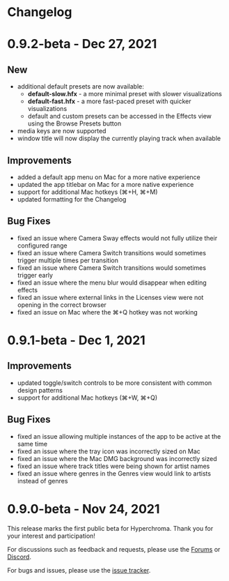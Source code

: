 # Changelog

# 0.9.2-beta - Dec 27, 2021
## New
* additional default presets are now available:
  - **default-slow.hfx** - a more minimal preset with slower visualizations
  - **default-fast.hfx** - a more fast-paced preset with quicker visualizations
  - default and custom presets can be accessed in the Effects view using the Browse Presets button
* media keys are now supported
* window title will now display the currently playing track when available
## Improvements
* added a default app menu on Mac for a more native experience
* updated the app titlebar on Mac for a more native experience
* support for additional Mac hotkeys (⌘+H, ⌘+M)
* updated formatting for the Changelog
## Bug Fixes
* fixed an issue where Camera Sway effects would not fully utilize their configured range
* fixed an issue where Camera Switch transitions would sometimes trigger multiple times per transition
* fixed an issue where Camera Switch transitions would sometimes trigger early
* fixed an issue where the menu blur would disappear when editing effects
* fixed an issue where external links in the Licenses view were not opening in the correct browser
* fixed an issue on Mac where the ⌘+Q hotkey was not working

# 0.9.1-beta - Dec 1, 2021
## Improvements
* updated toggle/switch controls to be more consistent with common design patterns
* support for additional Mac hotkeys (⌘+W, ⌘+Q)
## Bug Fixes
* fixed an issue allowing multiple instances of the app to be active at the same time
* fixed an issue where the tray icon was incorrectly sized on Mac
* fixed an issue where the Mac DMG background was incorrectly sized
* fixed an issue where track titles were being shown for artist names
* fixed an issue where genres in the Genres view would link to artists instead of genres

# 0.9.0-beta - Nov 24, 2021
This release marks the first public beta for Hyperchroma. Thank you for your interest and participation!

For discussions such as feedback and requests, please use the [Forums](https://github.com/Hyperchroma/hyperchroma/discussions) or [Discord](https://discord.gg/2RMkM7Az5h).

For bugs and issues, please use the [issue tracker](https://github.com/Hyperchroma/hyperchroma/issues).
